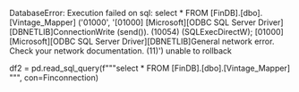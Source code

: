 DatabaseError: Execution failed on sql: select * FROM [FinDB].[dbo].[Vintage_Mapper] 
('01000', '[01000] [Microsoft][ODBC SQL Server Driver][DBNETLIB]ConnectionWrite (send()). (10054) (SQLExecDirectW); [01000] [Microsoft][ODBC SQL Server Driver][DBNETLIB]General network error. Check your network documentation. (11)')
unable to rollback

df2 = pd.read_sql_query(f"""select * FROM [FinDB].[dbo].[Vintage_Mapper] """, con=Finconnection)
